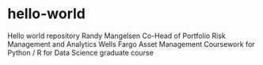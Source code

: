 # hello-world
Hello world repository
Randy Mangelsen
Co-Head of Portfolio Risk Management and Analytics
Wells Fargo Asset Management
Coursework for Python / R for Data Science graduate course
